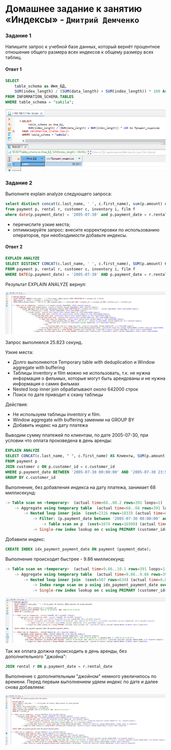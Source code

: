 # Домашнее задание к занятию «Индексы»  - `Дмитрий Демченко`

### Задание 1

Напишите запрос к учебной базе данных, который вернёт процентное отношение общего размера всех индексов к общему размеру всех таблиц.

#### Ответ 1

```sql
SELECT
    table_schema as Имя_БД,
    SUM(index_length) / (SUM(data_length) + SUM(index_length)) * 100 As Процент_индексов
FROM INFORMATION_SCHEMA.TABLES
WHERE table_schema = "sakila";
```

![](img/e1.png)

### Задание 2

Выполните explain analyze следующего запроса:
```sql
select distinct concat(c.last_name, ' ', c.first_name), sum(p.amount) over (partition by c.customer_id, f.title)
from payment p, rental r, customer c, inventory i, film f
where date(p.payment_date) = '2005-07-30' and p.payment_date = r.rental_date and r.customer_id = c.customer_id and i.inventory_id = r.inventory_id
```
- перечислите узкие места;
- оптимизируйте запрос: внесите корректировки по использованию операторов, при необходимости добавьте индексы.

#### Ответ 2

```sql
EXPLAIN ANALYZE
SELECT DISTINCT CONCAT(c.last_name, ' ', c.first_name), SUM(p.amount) OVER (PARTITION BY c.customer_id, f.title)
FROM payment p, rental r, customer c, inventory i, film f
WHERE DATE(p.payment_date) = '2005-07-30' AND p.payment_date = r.rental_date AND r.customer_id = c.customer_id AND i.inventory_id = r.inventory_id
```
Результат EXPLAIN ANALYZE вернул:

![](img/e2.png)

Запрос выполнялся 25.823 секунд.

Узкие места:

* Долго выполняются Temporary table with deduplication и Window aggregate with buffering
* Таблицы inventory и film можно не использовать, т.к. не нужна информация о фильмых, которые могут быть арендованы и не нужна информация о самих фильмах
* Nested loop inner join обрабатывают около 642000 строк
* Поиск по дате приводит к скану таблицы

Действия:

* Не используем таблицы inventory и film.
* Window aggregate with buffering заменим на GROUP BY
* Добавить индекс на дату платежа

Выводим сумму платежей по клиентам, по дате 2005-07-30, при условии что оплата произведена в день аренды:

```sql
EXPLAIN ANALYZE
SELECT CONCAT(c.last_name, " ", c.first_name) AS Клиенты, SUM(p.amount) As Сумма_платежей
FROM payment p 
JOIN customer c ON p.customer_id = c.customer_id
WHERE p.payment_date BETWEEN '2005-07-30 00:00:00' AND '2005-07-30 23:59:59'
GROUP BY c.customer_id
```
Выполнение, без добавления индекса на дату платежа, занимает 68 миллисекунд:

```sql
-> Table scan on <temporary>  (actual time=68..68.2 rows=391 loops=1)
    -> Aggregate using temporary table  (actual time=68..68 rows=391 loops=1)
        -> Nested loop inner join  (cost=2316 rows=1833) (actual time=0.369..65.4 rows=634 loops=1)
            -> Filter: (p.payment_date between '2005-07-30 00:00:00' and '2005-07-30 23:59:59')  (cost=1674 rows=1833) (actual time=0.351..62.9 rows=634 loops=1)
                -> Table scan on p  (cost=1674 rows=16500) (actual time=0.239..22.8 rows=16044 loops=1)
            -> Single-row index lookup on c using PRIMARY (customer_id=p.customer_id)  (cost=0.25 rows=1) (actual time=0.00346..0.00352 rows=1 loops=634)
```
Добавили индекс:
```sql
CREATE INDEX idx_payment_payment_date ON payment (payment_date);
```
Выполнение происходит быстрее - 9.86 миллисекунд:

```sql
-> Table scan on <temporary>  (actual time=9.86..10.1 rows=391 loops=1)
    -> Aggregate using temporary table  (actual time=9.86..9.86 rows=391 loops=1)
        -> Nested loop inner join  (cost=507 rows=634) (actual time=0.063..7.82 rows=634 loops=1)
            -> Index range scan on p using idx_payment_payment_date over ('2005-07-30 00:00:00' <= payment_date <= '2005-07-30 23:59:59'), with index condition: (p.payment_date between '2005-07-30 00:00:00' and '2005-07-30 23:59:59')  (cost=286 rows=634) (actual time=0.0508..4.77 rows=634 loops=1)
            -> Single-row index lookup on c using PRIMARY (customer_id=p.customer_id)  (cost=0.25 rows=1) (actual time=0.00436..0.00442 rows=1 loops=634)
```

![](img/e3.png)

Так же оплата должна происходить в день аренды, без дополнительного "джойна":

```sql
JOIN rental r ON p.payment_date = r.rental_date
```
Выполнение с дополнительным "джойном" немного увеличилось по времени. Перед первым выполнением удяем индекс по дате и далее снова добавляем:

![](img/e4.png)